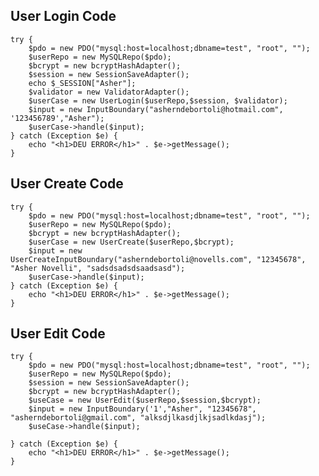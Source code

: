 ## User Login Code

    try {
        $pdo = new PDO("mysql:host=localhost;dbname=test", "root", "");
        $userRepo = new MySQLRepo($pdo);
        $bcrypt = new bcryptHashAdapter();
        $session = new SessionSaveAdapter();
        echo $_SESSION["Asher"];
        $validator = new ValidatorAdapter();
        $userCase = new UserLogin($userRepo,$session, $validator);
        $input = new InputBoundary("asherndebortoli@hotmail.com", '123456789',"Asher");
        $userCase->handle($input);
    } catch (Exception $e) {
        echo "<h1>DEU ERROR</h1>" . $e->getMessage();
    }


## User Create Code

    try {
        $pdo = new PDO("mysql:host=localhost;dbname=test", "root", "");
        $userRepo = new MySQLRepo($pdo);
        $bcrypt = new bcryptHashAdapter();
        $userCase = new UserCreate($userRepo,$bcrypt);
        $input = new UserCreateInputBoundary("asherndebortoli@novells.com", "12345678", "Asher Novelli", "sadsdsadsdsaadsasd");
        $userCase->handle($input);
    } catch (Exception $e) {
        echo "<h1>DEU ERROR</h1>" . $e->getMessage();
    }

## User Edit Code

    try {
        $pdo = new PDO("mysql:host=localhost;dbname=test", "root", "");
        $userRepo = new MySQLRepo($pdo);
        $session = new SessionSaveAdapter();
        $bcrypt = new bcryptHashAdapter();
        $useCase = new UserEdit($userRepo,$session,$bcrypt);
        $input = new InputBoundary('1',"Asher", "12345678", "asherndebortoli@gmail.com", "alksdjlkasdjlkjsadlkdasj");
        $useCase->handle($input);
    
    } catch (Exception $e) {
        echo "<h1>DEU ERROR</h1>" . $e->getMessage();
    }